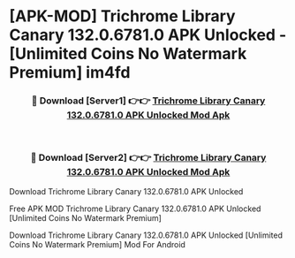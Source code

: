 # [APK-MOD] Trichrome Library Canary 132.0.6781.0 APK Unlocked - [Unlimited Coins No Watermark Premium] im4fd



<div align="center">
<h3>🔴 Download [Server1] 👉👉 <a href="https://momento.my/?title=Trichrome_Library_Canary_132.0.6781.0_APK_Unlocked">Trichrome Library Canary 132.0.6781.0 APK Unlocked Mod Apk</a></h3><br>

<h3>🔴 Download [Server2] 👉👉 <a href="https://momento.my/?title=Trichrome_Library_Canary_132.0.6781.0_APK_Unlocked">Trichrome Library Canary 132.0.6781.0 APK Unlocked Mod Apk</a></h3>
</div>



Download Trichrome Library Canary 132.0.6781.0 APK Unlocked 

Free APK MOD Trichrome Library Canary 132.0.6781.0 APK Unlocked [Unlimited Coins No Watermark Premium]

Download Trichrome Library Canary 132.0.6781.0 APK Unlocked [Unlimited Coins No Watermark Premium] Mod For Android
